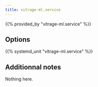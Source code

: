 ```yaml
---
title: vitrage-ml.service
---
```


{{% provided_by "vitrage-ml.service" %}}

## Options

{{% systemd_unit "vitrage-ml.service" %}}

## Additionnal notes

Nothing here.
